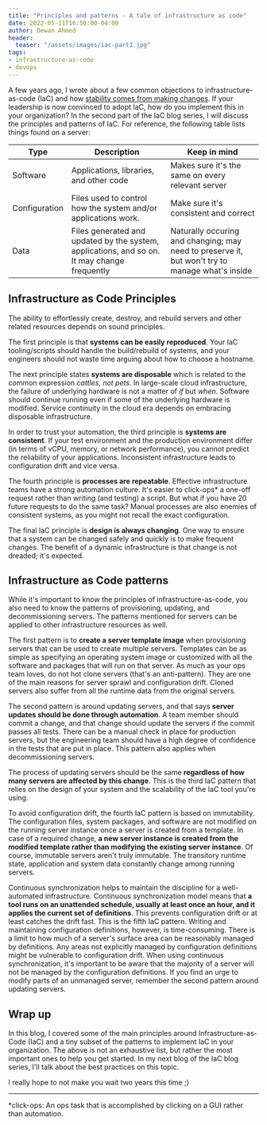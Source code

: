 ```yaml
---
title: "Principles and patterns - A tale of infrastructure as code"
date: 2022-05-11T16:50:00-04:00
author: Dewan Ahmed
header:
  teaser: "/assets/images/iac-part1.jpg"
tags:
- infrastructure-as-code
- devops
---
```



A few years ago, I wrote about a few common objections to infrastructure-as-code (IaC) and how [stability comes from making changes](https://www.dewanahmed.com/stability-from-iac/). If your leadership is now convinced to adopt IaC, how do you implement this in your organization? In the second part of the IaC blog series, I will discuss the principles and patterns of IaC.
For reference, the following table lists things found on a server:
 
| Type  | Description  | Keep in mind  |
|---|---|---|
| Software  | Applications, libraries, and other code  | Makes sure it's the same on every relevant server  |
| Configuration  | Files used to control how the system and/or applications work.  | Make sure it's consistent and correct  |
| Data  | Files generated and updated by the system, applications, and so on. It may change frequently  | Naturally occuring and changing; may need to preserve it, but won't try to manage what's inside  |
 
 
## Infrastructure as Code Principles

The ability to effortlessly create, destroy, and rebuild servers and other related resources depends on sound principles.

The first principle is that **systems can be easily reproduced**. Your IaC tooling/scripts should handle the build/rebuild of systems, and your engineers should not waste time arguing about how to choose a hostname.

The next principle states **systems are disposable** which is related to the common expression *cattles, not pets*. In large-scale cloud infrastructure, the failure of underlying hardware is not a matter of *if* but *when*. Software should continue running even if some of the underlying hardware is modified. Service continuity in the cloud era depends on embracing disposable infrastructure.

In order to trust your automation, the third principle is **systems are consistent**. If your test environment and the production environment differ (in terms of vCPU, memory, or network performance), you cannot predict the reliability of your applications. Inconsistent infrastructure leads to configuration drift and vice versa. 

The fourth principle is **processes are repeatable**. Effective infrastructure teams have a strong automation culture. It's easier to click-ops* a one-off request rather than writing (and testing) a script. But what if you have 20 future requests to do the same task? Manual processes are also enemies of consistent systems, as you might not recall the exact configuration.

The final IaC principle is **design is always changing**. One way to ensure that a system can be changed safely and quickly is to make frequent changes. The benefit of a dynamic infrastructure is that change is not dreaded; it's expected.

## Infrastructure as Code patterns

While it's important to know the principles of infrastructure-as-code, you also need to know the patterns of provisioning, updating, and decommissioning servers. The patterns mentioned for servers can be applied to other infrastructure resources as well.
 
The first pattern is to **create a server template image** when provisioning servers that can be used to create multiple servers. Templates can be as simple as specifying an operating system image or customized with all the software and packages that will run on that server. As much as your ops team loves, do not hot clone servers (that's an anti-pattern). They are one of the main reasons for server sprawl and configuration drift. Cloned servers also suffer from all the runtime data from the original servers.
 
The second pattern is around updating servers, and that says **server updates should be done through automation**. A team member should commit a change, and that change should update the servers if the commit passes all tests. There can be a manual check in place for production servers, but the engineering team should have a high degree of confidence in the tests that are put in place. This pattern also applies when decommissioning servers.
 
The process of updating servers should be the same **regardless of how many servers are affected by this change**. This is the third IaC pattern that relies on the design of your system and the scalability of the IaC tool you're using.
 
To avoid configuration drift, the fourth IaC pattern is based on immutability. The configuration files, system packages, and software are not modified on the running server instance once a server is created from a template. In case of a required change, **a new server instance is created from the modified template rather than modifying the existing server instance**. Of course, immutable servers aren't truly immutable. The transitory runtime state, application and system data constantly change among running servers.
 
Continuous synchronization helps to maintain the discipline for a well-automated
infrastructure. Continuous synchronization model means that **a tool runs on an unattended schedule, usually at least once an hour, and it applies the current set of definitions**. This prevents configuration drift or at least catches the drift fast. This is the fifth IaC pattern. Writing and maintaining configuration definitions, however, is time-consuming. There is a limit to how much of a server's surface area can be reasonably managed by definitions. Any areas not explicitly managed by configuration definitions might be vulnerable to configuration drift. When using continuous synchronization, it's important to be aware that the majority of a server will not be managed by the configuration definitions. If you find an urge to modify parts of an unmanaged server, remember the second pattern around updating servers.
 
## Wrap up
 
In this blog, I covered some of the main principles around Infrastructure-as-Code (IaC) and a tiny subset of the patterns to implement IaC in your organization. The above is not an exhaustive list, but rather the most important ones to help you get started. In my next blog of the IaC blog series, I'll talk about the best practices on this topic.
 
I really hope to not make you wait two years this time ;)

---

*click-ops: An ops task that is accomplished by clicking on a GUI rather than automation.
